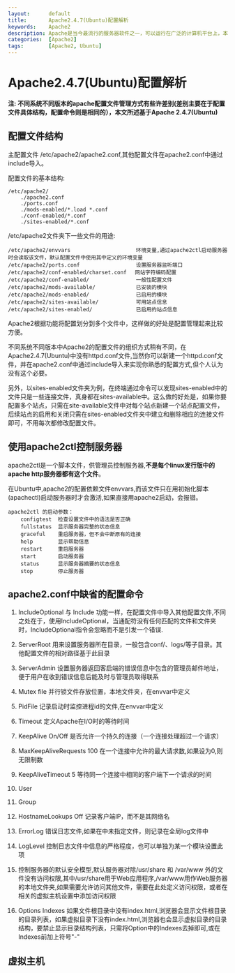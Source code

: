 ```yaml
---
layout:      default
title:       Apache2.4.7(Ubuntu)配置解析
keywords:    Apache2
description: Apache是当今最流行的服务器软件之一，可以运行在广泛的计算机平台上，本文是我在学习Apache配置的过程中作的一些笔记，以备后查。
categories:  [Apache2] 
tags:        [Apache2, Ubuntu] 
---
```


# Apache2.4.7(Ubuntu)配置解析

**注: 不同系统不同版本的apache配置文件管理方式有些许差别(差别主要在于配置文件具体结构，配置命令则是相同的），本文所述基于Apache 2.4.7(Ubuntu)**

## 配置文件结构

主配置文件 /etc/apache2/apache2.conf,其他配置文件在apache2.conf中通过include导入。 

配置文件的基本结构:  

    /etc/apache2/
        ./apache2.conf
        ./ports.conf
        ./mods-enabled/*.load *.conf
        ./conf-enabled/*.conf
        ./sites-enabled/*.conf

/etc/apache2文件夹下一些文件的用途:

    /etc/apache2/envvars                     环境变量,通过apache2ctl启动服务器时会读取该文件，默认配置文件中使用其中定义的环境变量
    /etc/apache2/ports.conf                  设置服务器监听端口
    /etc/apache2/conf-enabled/charset.conf 　网站字符编码配置
    /etc/apache2/conf-enabled/               一般性配置文件
    /etc/apache2/mods-available/             已安装的模块
    /etc/apache2/mods-enabled/               已启用的模块
    /etc/apache2/sites-available/            可用站点信息
    /etc/apache2/sites-enabled/              已启用的站点信息

Apache2根据功能将配置划分到多个文件中，这样做的好处是配置管理起来比较方便。

不同系统不同版本中Apache2的配置文件的组织方式稍有不同，在Apache2.4.7(Ubuntu)中没有httpd.conf文件,当然你可以新建一个httpd.conf文件，并在apache2.conf中通过include导入来实现你熟悉的配置方式,但个人认为没有这个必要。

另外，以sites-enabled文件夹为例，在终端通过命令可以发现sites-enabled中的文件只是一些连接文件，真身都在sites-available中。这么做的好处是，如果你要配置多个站点，只需在site-available文件中对每个站点新建一个站点配置文件，后续站点的启用和关闭只需在sites-enabled文件夹中建立和删除相应的连接文件即可，不用每次都修改配置文件。 


## 使用apache2ctl控制服务器

apache2ctl是一个脚本文件，供管理员控制服务器,**不是每个linux发行版中的apache http服务器都有这个文件**。　

在Ubuntu中,apache2的配置依赖文件envvars,而该文件只在用初始化脚本(apachectl)启动服务器时才会激活,如果直接用apache2启动，会报错。

    apache2ctl 的启动参数：
        configtest  检查设置文件中的语法是否正确
        fullstatus  显示服务器完整的状态信息
        graceful    重启服务器，但不会中断原有的连接
        help        显示帮助信息
        restart     重启服务器
        start       启动服务器
        status      显示服务器摘要的状态信息
        stop        停止服务器

## apache2.conf中缺省的配置命令
1. IncludeOptional 与 Include 功能一样，在配置文件中导入其他配置文件,不同之处在于，使用IncludeOptional，当通配符没有任何匹配的文件和文件夹时，IncludeOptional指令会忽略而不是引发一个错误. 
2. ServerRoot 用来设置服务器所在目录，一般包含conf/、logs/等子目录。其他配置文件的相对路径基于此目录 
3. ServerAdmin 设置服务器返回客启端的错误信息中包含的管理员邮件地址，便于用户在收到错误信息后能及时与管理员取得联系
4. Mutex file 并行锁文件存放位置，本地文件夹，在envvar中定义
5. PidFile 记录启动时监控进程id的文件,在envvar中定义
6. Timeout 定义Apache在I/O时的等待时间

7. KeepAlive On/Off 是否允许一个持久的连接（一个连接处理超过一个请求）
8. MaxKeepAliveRequests 100 在一个连接中允许的最大请求数,如果设为0,则无限制数
9. KeepAliveTimeout 5 等待同一个连接中相同的客户端下一个请求的时间

10. User 
11. Group

12. HostnameLookups Off 记录客户端IP，而不是其网络名
13. ErrorLog 错误日志文件,如果在<VirtualHost>中未指定文件，则记录在全局log文件中
14. LogLevel 控制日志文件中信息的严格程度，也可以单独为某一个模块设置此项
    
15. <Directory> 控制服务器的默认安全模型,默认服务器对除/usr/share 和 /var/www 外的文件没有访问权限,其中/usr/share用于Web应用程序,/var/www用作Web服务器的本地文件夹,如果需要允许访问其他文件，需要在此处定义访问权限，或者在相关的虚拟主机设置中添加访问权限 
16. Options Indexes 如果文件根目录中没有index.html,浏览器会显示文件根目录的目录列表，如果虚拟目录下没有index.html,浏览器也会显示虚拟目录的目录结构，要禁止显示目录结构列表，只需将Option中的Indexes去掉即可,或在Indexes前加上符号"-"

## 虚拟主机


